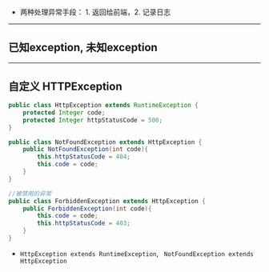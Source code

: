 ## 

- 两种处理异常手段： 1. 返回给前端，2. 记录日志

---

## 已知exception, 未知exception


---

## 自定义 HTTPException


```java
public class HttpException extends RuntimeException {
    protected Integer code;
    protected Integer httpStatusCode = 500;
}
```


```java
public class NotFoundException extends HttpException {
    public NotFoundException(int code){
        this.httpStatusCode = 404;
        this.code = code;
    }
}
```

```java
//被禁用的异常
public class ForbiddenException extends HttpException {
    public ForbiddenException(int code){
        this.code = code;
        this.httpStatusCode = 403;
    }
}
```

- `HttpException extends RuntimeException`, ` NotFoundException extends HttpException`
























